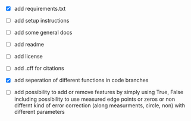 - [X] add requirements.txt
- [ ] add setup instructions
- [ ] add some general docs
- [ ] add readme
- [ ] add license
- [ ] add .cff for citations

- [X] add seperation of different functions in code branches 
- [ ] add possibility to add or remove features by simply using True, False
        including possibility to use measured edge points or zeros or non
        differnt kind of error correction (along measurments, circle, non) with different parameters

